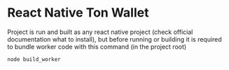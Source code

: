 # React Native Ton Wallet

Project is run and built as any react native project
(check official documentation what to install),
but before running or building it is required  to bundle worker code with this command (in the project root)

    node build_worker
